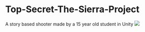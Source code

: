 # Top-Secret-The-Sierra-Project
A story based shooter made by a 15 year old student in Unity
![](https://www.google.com/url?sa=i&url=https%3A%2F%2Fwww.k-webs.ch%2Fapril-2021-unity-entwicklungsumgebung-mit-zahlreichen-einsatzmoeglichkeiten%2F&psig=AOvVaw06zD2zrMRJ0MiqQyogOH4v&ust=1644425036327000&source=images&cd=vfe&ved=0CAsQjRxqFwoTCMDG9-XG8PUCFQAAAAAdAAAAABAU![image](https://user-images.githubusercontent.com/78368286/153034306-7042cb36-1246-4ddd-a573-77bedbaab751.png))
